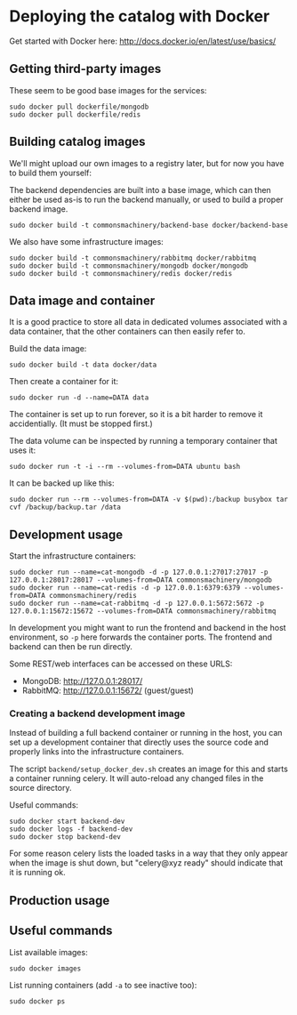 Deploying the catalog with Docker
=================================

Get started with Docker here:
http://docs.docker.io/en/latest/use/basics/

Getting third-party images
--------------------------

These seem to be good base images for the services:

    sudo docker pull dockerfile/mongodb
    sudo docker pull dockerfile/redis


Building catalog images
-----------------------

We'll might upload our own images to a registry later, but for now you
have to build them yourself:

The backend dependencies are built into a base image, which can then
either be used as-is to run the backend manually, or used to build a
proper backend image.

    sudo docker build -t commonsmachinery/backend-base docker/backend-base

We also have some infrastructure images:

    sudo docker build -t commonsmachinery/rabbitmq docker/rabbitmq
    sudo docker build -t commonsmachinery/mongodb docker/mongodb
    sudo docker build -t commonsmachinery/redis docker/redis


Data image and container
------------------------

It is a good practice to store all data in dedicated volumes
associated with a data container, that the other containers can then
easily refer to.

Build the data image:

    sudo docker build -t data docker/data

Then create a container for it:

    sudo docker run -d --name=DATA data

The container is set up to run forever, so it is a bit harder to
remove it accidentially.  (It must be stopped first.)

The data volume can be inspected by running a temporary container that
uses it:

    sudo docker run -t -i --rm --volumes-from=DATA ubuntu bash

It can be backed up like this:

    sudo docker run --rm --volumes-from=DATA -v $(pwd):/backup busybox tar cvf /backup/backup.tar /data


Development usage
-----------------

Start the infrastructure containers:

    sudo docker run --name=cat-mongodb -d -p 127.0.0.1:27017:27017 -p 127.0.0.1:28017:28017 --volumes-from=DATA commonsmachinery/mongodb
    sudo docker run --name=cat-redis -d -p 127.0.0.1:6379:6379 --volumes-from=DATA commonsmachinery/redis
    sudo docker run --name=cat-rabbitmq -d -p 127.0.0.1:5672:5672 -p 127.0.0.1:15672:15672 --volumes-from=DATA commonsmachinery/rabbitmq

In development you might want to run the frontend and backend in the
host environment, so `-p` here forwards the container ports.  The
frontend and backend can then be run directly.

Some REST/web interfaces can be accessed on these URLS:

* MongoDB: http://127.0.0.1:28017/
* RabbitMQ: http://127.0.0.1:15672/ (guest/guest)


### Creating a backend development image

Instead of building a full backend container or running in the host,
you can set up a development container that directly uses the source
code and properly links into the infrastructure containers.

The script `backend/setup_docker_dev.sh` creates an image for this and
starts a container running celery.  It will auto-reload any changed
files in the source directory.

Useful commands:

    sudo docker start backend-dev
    sudo docker logs -f backend-dev
    sudo docker stop backend-dev

For some reason celery lists the loaded tasks in a way that they only
appear when the image is shut down, but "celery@xyz ready" should
indicate that it is running ok.


Production usage
----------------



Useful commands
---------------

List available images:

    sudo docker images

List running containers (add `-a` to see inactive too):

    sudo docker ps
    

